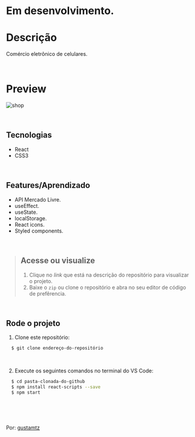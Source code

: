 # Em desenvolvimento.

# Descrição 
Comércio eletrônico de celulares.

<br>

# Preview
![shop](https://user-images.githubusercontent.com/113216494/214326591-1df3f063-1a35-43c9-b356-fb0044af4b14.png)

<br>


## Tecnologias
- React
- CSS3

<br>

## Features/Aprendizado
- API Mercado Livre.
- useEffect.
- useState.
- localStorage.
- React icons. 
- Styled components.

<br>

> ## Acesse ou visualize
> 1. Clique no *link* que está na descrição do repositório para visualizar o projeto.
> 2. Baixe o `zip` ou clone o repositório e abra no seu editor de código de prefêrencia. 

<br>

## Rode o projeto
1. Clone este repositório:
```sh
  $ git clone endereço-do-repositório
```

<br>

2. Execute os seguintes comandos no terminal do VS Code:
```sh
  $ cd pasta-clonada-do-github
  $ npm install react-scripts --save 
  $ npm start 
```

<br>
<br>
<br> 

Por: <a href="https://github.com/gustamtz"> gustamtz</a>
